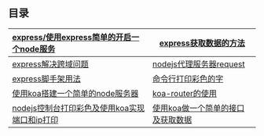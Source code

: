 ## 目录

| [express/使用express简单的开启一个node服务](./express/使用express简单的开启一个node服务.md) | [express获取数据的方法](./express/express获取数据的方法.md)  |
| :----------------------------------------------------------- | ------------------------------------------------------------ |
| [express解决跨域问题](./express/express解决跨域问题.md)      | [nodejs代理服务器request](./express/nodejs代理服务器request.md) |
| [express脚手架用法](./express/express脚手架用法.md)          | [命令行打印彩色的字](./express/命令行打印彩色的字.md)        |
| [使用koa搭建一个简单的node服务器](./koa/使用koa搭建一个简单的node服务器.md) | [koa-router的使用](./koa/koa-router的使用.md)                |
| [nodejs控制台打印彩色及使用koa实现端口和ip打印](./koa/nodejs控制台打印彩色及使用koa实现端口和ip打印.md) | [使用koa做一个简单的接口及获取数据](./koa/使用koa做一个简单的接口及获取数据.md) |

